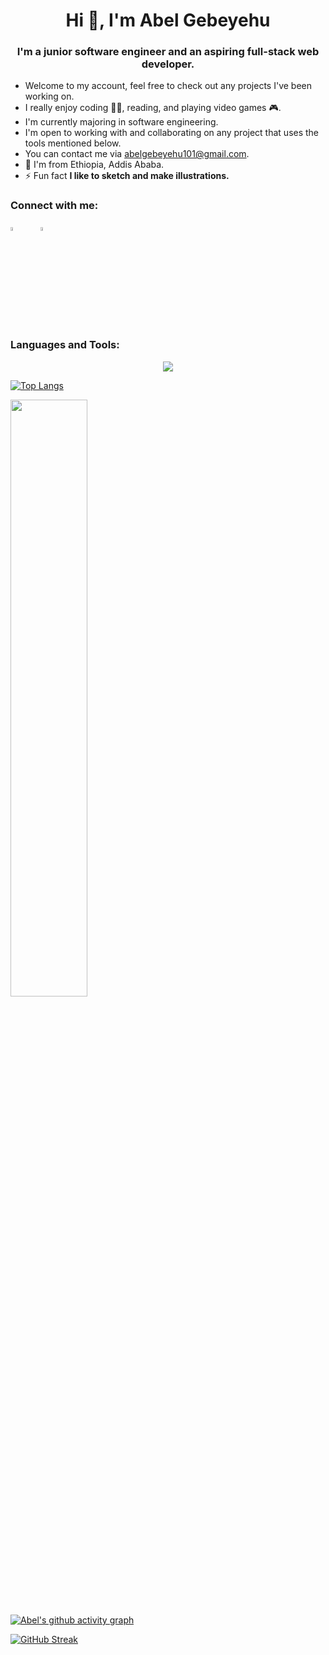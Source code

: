 <h1 align="center">Hi 👋, I'm Abel Gebeyehu</h1>
<h3 align="center">I'm a junior software engineer and an aspiring full-stack web developer.</h3>  


- Welcome to my account, feel free to check out any projects I've been working on.
- I really enjoy coding 👩‍💻, reading, and playing video games 🎮.
- I'm currently majoring in software engineering.
- I'm open to working with and collaborating on any project that uses the tools mentioned below.
- You can contact me via abelgebeyehu101@gmail.com.
- 📍 I'm from Ethiopia, Addis Ababa.
- ⚡ Fun fact **I like to sketch and make illustrations.**

<h3 align="left">Connect with me:</h3>
<p align="left">
<a href="https://www.linkedin.com/in/abel-gebeyehu"><img src="https://cdn.jsdelivr.net/gh/devicons/devicon/icons/linkedin/linkedin-original.svg" width="4%" height="4%"/></a>
&#8287;&#8287;&#8287;&#8287;&#8287;
<a href="mailto:abelgebeyehu101@gmail.com"><img src="https://www.vectorlogo.zone/logos/gmail/gmail-tile.svg" width="4%" height="4%"/></a>&#8287;&#8287;&#8287;&#8287;&#8287;
</p>

<h3 align="left">Languages and Tools:</h3>
<p align="center">
  <a href="https://github.com/AbelG101">
    <img src="https://skillicons.dev/icons?i=html,css,sass,bootstrap,tailwind,js,webpack,react,rails,postgres,git,bash,ai,figma,xd" />
  </a>
</p>


[![Top Langs](https://github-readme-stats.vercel.app/api/top-langs/?username=AbelG101&layout=compact&theme=gotham)](https://github.com/anuraghazra/github-readme-stats)

<img src="https://github-readme-stats.vercel.app/api?username=AbelG101&show_icons=true&count_private=true&theme=gotham" width="49.5%"/>

[![Abel's github activity graph](https://github-readme-activity-graph.cyclic.app/graph?username=AbelG101&theme=gotham&area=true&hide_border=true)](https://github.com/AbelG101/github-readme-activity-graph)

[![GitHub Streak](https://streak-stats.demolab.com/?user=AbelG101&theme=gotham)](https://git.io/streak-stats)




